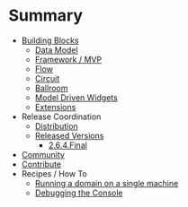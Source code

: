 # Summary

- [Building Blocks](building-blocks/README.md)
  - [Data Model](building-blocks/dmr.md) 
  - [Framework / MVP](building-blocks/gwtp.md) 
  - [Flow](building-blocks/flow.md) 
  - [Circuit](building-blocks/circuit.md) 
  - [Ballroom](building-blocks/ballroom.md) 
  - [Model Driven Widgets](building-blocks/mbui.md) 
  - [Extensions](building-blocks/extensions.md) 
- Release Coordination
  - [Distribution](release-coordination/distribution.md)
  - [Released Versions](release-coordination/versions/README.md)
    - [2.6.4.Final](release-coordination/versions/2.6.4.Final.md)
- [Community](community/README.md)
- [Contribute](contribute/README.md)
- Recipes / How To
  - [Running a domain on a single machine](recipes/domain-on-single-machine.md)
  - [Debugging the Console](recipes/debugging.md)
